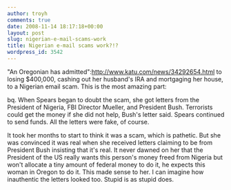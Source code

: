 ```yaml
---
author: troyh
comments: true
date: 2008-11-14 18:17:18+00:00
layout: post
slug: nigerian-e-mail-scams-work
title: Nigerian e-mail scams work?!?
wordpress_id: 3542
---
```


"An Oregonian has admitted":http://www.katu.com/news/34292654.html to losing $400,000, cashing out her husband's IRA and mortgaging her house, to a Nigerian email scam. This is the most amazing part:

bq. When Spears began to doubt the scam, she got letters from the President of Nigeria, FBI Director Mueller, and President Bush. Terrorists could get the money if she did not help, Bush's letter said. Spears continued to send funds. All the letters were fake, of course.

It took her months to start to think it was a scam, which is pathetic. But she was convinced it was real when she received letters claiming to be from President Bush insisting that it's real. It never dawned on her that the President of the US really wants this person's money freed from Nigeria but won't allocate a tiny amount of federal money to do it, he expects this woman in Oregon to do it. This made sense to her. I can imagine how inauthentic the letters looked too. Stupid is as stupid does.
